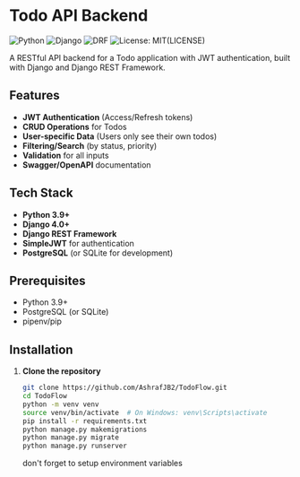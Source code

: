 # Todo API Backend

![Python](https://img.shields.io/badge/python-3.9+-blue.svg)
![Django](https://img.shields.io/badge/django-4.0+-green.svg)
![DRF](https://img.shields.io/badge/djangorestframework-3.14+-red.svg)
![License: MIT](https://img.shields.io/badge/License-MIT-yellow.svg)(LICENSE)

A RESTful API backend for a Todo application with JWT authentication, built with Django and Django REST Framework.

## Features

- **JWT Authentication** (Access/Refresh tokens)
- **CRUD Operations** for Todos
- **User-specific Data** (Users only see their own todos)
- **Filtering/Search** (by status, priority)
- **Validation** for all inputs
- **Swagger/OpenAPI** documentation

## Tech Stack

- **Python 3.9+**
- **Django 4.0+**
- **Django REST Framework**
- **SimpleJWT** for authentication
- **PostgreSQL** (or SQLite for development)

## Prerequisites

- Python 3.9+
- PostgreSQL (or SQLite)
- pipenv/pip

## Installation

1. **Clone the repository**
   ```bash
   git clone https://github.com/AshrafJB2/TodoFlow.git
   cd TodoFlow
   python -m venv venv
   source venv/bin/activate  # On Windows: venv\Scripts\activate
   pip install -r requirements.txt
   python manage.py makemigrations
   python manage.py migrate
   python manage.py runserver
   ```
   don't forget to setup environment variables
   
